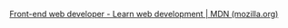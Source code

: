 [Front-end web developer - Learn web development | MDN (mozilla.org)](https://developer.mozilla.org/en-US/docs/Learn/Front-end_web_developer)


